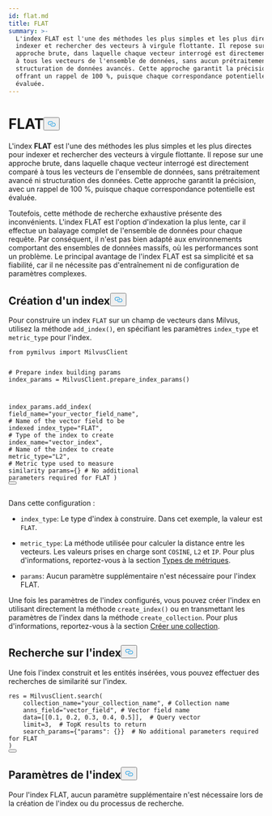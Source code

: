 ```yaml
---
id: flat.md
title: FLAT
summary: >-
  L'index FLAT est l'une des méthodes les plus simples et les plus directes pour
  indexer et rechercher des vecteurs à virgule flottante. Il repose sur une
  approche brute, dans laquelle chaque vecteur interrogé est directement comparé
  à tous les vecteurs de l'ensemble de données, sans aucun prétraitement ou
  structuration de données avancés. Cette approche garantit la précision,
  offrant un rappel de 100 %, puisque chaque correspondance potentielle est
  évaluée.
---
```


<h1 id="FLAT" class="common-anchor-header">FLAT<button data-href="#FLAT" class="anchor-icon" translate="no">
      <svg translate="no"
        aria-hidden="true"
        focusable="false"
        height="20"
        version="1.1"
        viewBox="0 0 16 16"
        width="16"
      >
        <path
          fill="#0092E4"
          fill-rule="evenodd"
          d="M4 9h1v1H4c-1.5 0-3-1.69-3-3.5S2.55 3 4 3h4c1.45 0 3 1.69 3 3.5 0 1.41-.91 2.72-2 3.25V8.59c.58-.45 1-1.27 1-2.09C10 5.22 8.98 4 8 4H4c-.98 0-2 1.22-2 2.5S3 9 4 9zm9-3h-1v1h1c1 0 2 1.22 2 2.5S13.98 12 13 12H9c-.98 0-2-1.22-2-2.5 0-.83.42-1.64 1-2.09V6.25c-1.09.53-2 1.84-2 3.25C6 11.31 7.55 13 9 13h4c1.45 0 3-1.69 3-3.5S14.5 6 13 6z"
        ></path>
      </svg>
    </button></h1><p>L'index <strong>FLAT</strong> est l'une des méthodes les plus simples et les plus directes pour indexer et rechercher des vecteurs à virgule flottante. Il repose sur une approche brute, dans laquelle chaque vecteur interrogé est directement comparé à tous les vecteurs de l'ensemble de données, sans prétraitement avancé ni structuration des données. Cette approche garantit la précision, avec un rappel de 100 %, puisque chaque correspondance potentielle est évaluée.</p>
<p>Toutefois, cette méthode de recherche exhaustive présente des inconvénients. L'index FLAT est l'option d'indexation la plus lente, car il effectue un balayage complet de l'ensemble de données pour chaque requête. Par conséquent, il n'est pas bien adapté aux environnements comportant des ensembles de données massifs, où les performances sont un problème. Le principal avantage de l'index FLAT est sa simplicité et sa fiabilité, car il ne nécessite pas d'entraînement ni de configuration de paramètres complexes.</p>
<h2 id="Build-index" class="common-anchor-header">Création d'un index<button data-href="#Build-index" class="anchor-icon" translate="no">
      <svg translate="no"
        aria-hidden="true"
        focusable="false"
        height="20"
        version="1.1"
        viewBox="0 0 16 16"
        width="16"
      >
        <path
          fill="#0092E4"
          fill-rule="evenodd"
          d="M4 9h1v1H4c-1.5 0-3-1.69-3-3.5S2.55 3 4 3h4c1.45 0 3 1.69 3 3.5 0 1.41-.91 2.72-2 3.25V8.59c.58-.45 1-1.27 1-2.09C10 5.22 8.98 4 8 4H4c-.98 0-2 1.22-2 2.5S3 9 4 9zm9-3h-1v1h1c1 0 2 1.22 2 2.5S13.98 12 13 12H9c-.98 0-2-1.22-2-2.5 0-.83.42-1.64 1-2.09V6.25c-1.09.53-2 1.84-2 3.25C6 11.31 7.55 13 9 13h4c1.45 0 3-1.69 3-3.5S14.5 6 13 6z"
        ></path>
      </svg>
    </button></h2><p>Pour construire un index <code translate="no">FLAT</code> sur un champ de vecteurs dans Milvus, utilisez la méthode <code translate="no">add_index()</code>, en spécifiant les paramètres <code translate="no">index_type</code> et <code translate="no">metric_type</code> pour l'index.</p>
<pre><code translate="no" class="language-python"><span class="hljs-keyword">from</span> pymilvus <span class="hljs-keyword">import</span> MilvusClient

<span class="hljs-comment"># Prepare index building params</span>
index_params = MilvusClient.prepare_index_params()

index_params.add_index(
field_name=<span class="hljs-string">&quot;your_vector_field_name&quot;</span>, <span class="hljs-comment"># Name of the vector field to be indexed</span>
index_type=<span class="hljs-string">&quot;FLAT&quot;</span>, <span class="hljs-comment"># Type of the index to create</span>
index_name=<span class="hljs-string">&quot;vector_index&quot;</span>, <span class="hljs-comment"># Name of the index to create</span>
metric_type=<span class="hljs-string">&quot;L2&quot;</span>, <span class="hljs-comment"># Metric type used to measure similarity</span>
params={} <span class="hljs-comment"># No additional parameters required for FLAT</span>
)
<button class="copy-code-btn"></button></code></pre>

<p>Dans cette configuration :</p>
<ul>
<li><p><code translate="no">index_type</code>: Le type d'index à construire. Dans cet exemple, la valeur est <code translate="no">FLAT</code>.</p></li>
<li><p><code translate="no">metric_type</code>: La méthode utilisée pour calculer la distance entre les vecteurs. Les valeurs prises en charge sont <code translate="no">COSINE</code>, <code translate="no">L2</code> et <code translate="no">IP</code>. Pour plus d'informations, reportez-vous à la section <a href="/docs/fr/v2.5.x/metric.md">Types de métriques</a>.</p></li>
<li><p><code translate="no">params</code>: Aucun paramètre supplémentaire n'est nécessaire pour l'index FLAT.</p></li>
</ul>
<p>Une fois les paramètres de l'index configurés, vous pouvez créer l'index en utilisant directement la méthode <code translate="no">create_index()</code> ou en transmettant les paramètres de l'index dans la méthode <code translate="no">create_collection</code>. Pour plus d'informations, reportez-vous à la section <a href="/docs/fr/v2.5.x/create-collection.md">Créer une collection</a>.</p>
<h2 id="Search-on-index" class="common-anchor-header">Recherche sur l'index<button data-href="#Search-on-index" class="anchor-icon" translate="no">
      <svg translate="no"
        aria-hidden="true"
        focusable="false"
        height="20"
        version="1.1"
        viewBox="0 0 16 16"
        width="16"
      >
        <path
          fill="#0092E4"
          fill-rule="evenodd"
          d="M4 9h1v1H4c-1.5 0-3-1.69-3-3.5S2.55 3 4 3h4c1.45 0 3 1.69 3 3.5 0 1.41-.91 2.72-2 3.25V8.59c.58-.45 1-1.27 1-2.09C10 5.22 8.98 4 8 4H4c-.98 0-2 1.22-2 2.5S3 9 4 9zm9-3h-1v1h1c1 0 2 1.22 2 2.5S13.98 12 13 12H9c-.98 0-2-1.22-2-2.5 0-.83.42-1.64 1-2.09V6.25c-1.09.53-2 1.84-2 3.25C6 11.31 7.55 13 9 13h4c1.45 0 3-1.69 3-3.5S14.5 6 13 6z"
        ></path>
      </svg>
    </button></h2><p>Une fois l'index construit et les entités insérées, vous pouvez effectuer des recherches de similarité sur l'index.</p>
<pre><code translate="no" class="language-python">res = MilvusClient.search(
    collection_name=<span class="hljs-string">&quot;your_collection_name&quot;</span>, <span class="hljs-comment"># Collection name</span>
    anns_field=<span class="hljs-string">&quot;vector_field&quot;</span>, <span class="hljs-comment"># Vector field name</span>
    data=[[<span class="hljs-number">0.1</span>, <span class="hljs-number">0.2</span>, <span class="hljs-number">0.3</span>, <span class="hljs-number">0.4</span>, <span class="hljs-number">0.5</span>]],  <span class="hljs-comment"># Query vector</span>
    limit=<span class="hljs-number">3</span>,  <span class="hljs-comment"># TopK results to return</span>
    search_params={<span class="hljs-string">&quot;params&quot;</span>: {}}  <span class="hljs-comment"># No additional parameters required for FLAT</span>
)
<button class="copy-code-btn"></button></code></pre>
<h2 id="Index-params" class="common-anchor-header">Paramètres de l'index<button data-href="#Index-params" class="anchor-icon" translate="no">
      <svg translate="no"
        aria-hidden="true"
        focusable="false"
        height="20"
        version="1.1"
        viewBox="0 0 16 16"
        width="16"
      >
        <path
          fill="#0092E4"
          fill-rule="evenodd"
          d="M4 9h1v1H4c-1.5 0-3-1.69-3-3.5S2.55 3 4 3h4c1.45 0 3 1.69 3 3.5 0 1.41-.91 2.72-2 3.25V8.59c.58-.45 1-1.27 1-2.09C10 5.22 8.98 4 8 4H4c-.98 0-2 1.22-2 2.5S3 9 4 9zm9-3h-1v1h1c1 0 2 1.22 2 2.5S13.98 12 13 12H9c-.98 0-2-1.22-2-2.5 0-.83.42-1.64 1-2.09V6.25c-1.09.53-2 1.84-2 3.25C6 11.31 7.55 13 9 13h4c1.45 0 3-1.69 3-3.5S14.5 6 13 6z"
        ></path>
      </svg>
    </button></h2><p>Pour l'index FLAT, aucun paramètre supplémentaire n'est nécessaire lors de la création de l'index ou du processus de recherche.</p>
